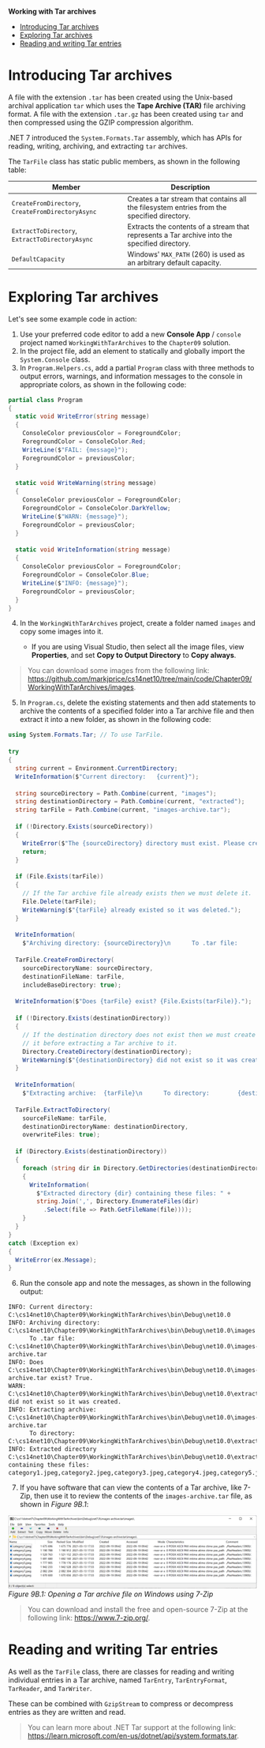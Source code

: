 **Working with Tar archives**

- [Introducing Tar archives](#introducing-tar-archives)
- [Exploring Tar archives](#exploring-tar-archives)
- [Reading and writing Tar entries](#reading-and-writing-tar-entries)


# Introducing Tar archives

A file with the extension `.tar` has been created using the Unix-based archival application `tar` which uses the **Tape Archive (TAR)** file archiving format. A file with the extension `.tar.gz` has been created using `tar` and then compressed using the GZIP compression algorithm.

.NET 7 introduced the `System.Formats.Tar` assembly, which has APIs for reading, writing, archiving, and extracting `tar` archives.

The `TarFile` class has static public members, as shown in the following table:

Member|Description
---|---
`CreateFromDirectory`, `CreateFromDirectoryAsync`|Creates a tar stream that contains all the filesystem entries from the specified directory.
`ExtractToDirectory`, `ExtractToDirectoryAsync`|Extracts the contents of a stream that represents a Tar archive into the specified directory.
`DefaultCapacity`|Windows' `MAX_PATH` (260) is used as an arbitrary default capacity.

# Exploring Tar archives

Let's see some example code in action:
1.	Use your preferred code editor to add a new **Console App** / `console` project named `WorkingWithTarArchives` to the `Chapter09` solution.
2.	In the project file, add an element to statically and globally import the `System.Console` class.
3.	In `Program.Helpers.cs`, add a partial `Program` class with three methods to output errors, warnings, and information messages to the console in appropriate colors, as shown in the following code:
```cs
partial class Program
{
  static void WriteError(string message)
  {
    ConsoleColor previousColor = ForegroundColor;
    ForegroundColor = ConsoleColor.Red;
    WriteLine($"FAIL: {message}");
    ForegroundColor = previousColor;
  }

  static void WriteWarning(string message)
  {
    ConsoleColor previousColor = ForegroundColor;
    ForegroundColor = ConsoleColor.DarkYellow;
    WriteLine($"WARN: {message}");
    ForegroundColor = previousColor;
  }

  static void WriteInformation(string message)
  {
    ConsoleColor previousColor = ForegroundColor;
    ForegroundColor = ConsoleColor.Blue;
    WriteLine($"INFO: {message}");
    ForegroundColor = previousColor;
  }
}
```

4.	In the `WorkingWithTarArchives` project, create a folder named `images` and copy some images into it.

    - If you are using Visual Studio, then select all the image files, view **Properties**, and set **Copy to Output Directory** to **Copy always**.

> You can download some images from the following link: https://github.com/markjprice/cs14net10/tree/main/code/Chapter09/WorkingWithTarArchives/images.

5.	In `Program.cs`, delete the existing statements and then add statements to archive the contents of a specified folder into a Tar archive file and then extract it into a new folder, as shown in the following code:
```cs
using System.Formats.Tar; // To use TarFile.

try
{
  string current = Environment.CurrentDirectory;
  WriteInformation($"Current directory:   {current}");

  string sourceDirectory = Path.Combine(current, "images");
  string destinationDirectory = Path.Combine(current, "extracted");
  string tarFile = Path.Combine(current, "images-archive.tar");

  if (!Directory.Exists(sourceDirectory))
  {
    WriteError($"The {sourceDirectory} directory must exist. Please create it and add some files to it.");
    return;
  }

  if (File.Exists(tarFile))
  {
    // If the Tar archive file already exists then we must delete it.
    File.Delete(tarFile);
    WriteWarning($"{tarFile} already existed so it was deleted.");
  }

  WriteInformation(
    $"Archiving directory: {sourceDirectory}\n      To .tar file:        {tarFile}");

  TarFile.CreateFromDirectory(
    sourceDirectoryName: sourceDirectory,
    destinationFileName: tarFile,
    includeBaseDirectory: true);

  WriteInformation($"Does {tarFile} exist? {File.Exists(tarFile)}.");

  if (!Directory.Exists(destinationDirectory))
  {
    // If the destination directory does not exist then we must create
    // it before extracting a Tar archive to it.
    Directory.CreateDirectory(destinationDirectory);
    WriteWarning($"{destinationDirectory} did not exist so it was created.");
  }

  WriteInformation(
    $"Extracting archive:  {tarFile}\n      To directory:        {destinationDirectory}");

  TarFile.ExtractToDirectory(
    sourceFileName: tarFile,
    destinationDirectoryName: destinationDirectory,
    overwriteFiles: true);

  if (Directory.Exists(destinationDirectory))
  {
    foreach (string dir in Directory.GetDirectories(destinationDirectory))
    {
      WriteInformation(
        $"Extracted directory {dir} containing these files: " +
        string.Join(',', Directory.EnumerateFiles(dir)
          .Select(file => Path.GetFileName(file))));
    }
  }
}
catch (Exception ex)
{
  WriteError(ex.Message);
}
```

6.	Run the console app and note the messages, as shown in the following output:
```
INFO: Current directory:   C:\cs14net10\Chapter09\WorkingWithTarArchives\bin\Debug\net10.0
INFO: Archiving directory: C:\cs14net10\Chapter09\WorkingWithTarArchives\bin\Debug\net10.0\images
      To .tar file:        C:\cs14net10\Chapter09\WorkingWithTarArchives\bin\Debug\net10.0\images-archive.tar
INFO: Does C:\cs14net10\Chapter09\WorkingWithTarArchives\bin\Debug\net10.0\images-archive.tar exist? True.
WARN: C:\cs14net10\Chapter09\WorkingWithTarArchives\bin\Debug\net10.0\extracted did not exist so it was created.
INFO: Extracting archive:  C:\cs14net10\Chapter09\WorkingWithTarArchives\bin\Debug\net10.0\images-archive.tar
      To directory:        C:\cs14net10\Chapter09\WorkingWithTarArchives\bin\Debug\net10.0\extracted
INFO: Extracted directory C:\cs14net10\Chapter09\WorkingWithTarArchives\bin\Debug\net10.0\extracted\images containing these files: category1.jpeg,category2.jpeg,category3.jpeg,category4.jpeg,category5.jpeg,category6.jpeg,category7.jpeg,category8.jpeg
```

7.	If you have software that can view the contents of a Tar archive, like 7-Zip, then use it to review the contents of the `images-archive.tar` file, as shown in *Figure 9B.1*:

![Opening a Tar archive file on Windows using 7-Zip](assets/B19586_09B_01.png)
*Figure 9B.1: Opening a Tar archive file on Windows using 7-Zip*

> You can download and install the free and open-source 7-Zip at the following link: https://www.7-zip.org/.

# Reading and writing Tar entries

As well as the `TarFile` class, there are classes for reading and writing individual entries in a Tar archive, named `TarEntry`, `TarEntryFormat`, `TarReader`, and `TarWriter`. 

These can be combined with `GzipStream` to compress or decompress entries as they are written and read.

> You can learn more about .NET Tar support at the following link: https://learn.microsoft.com/en-us/dotnet/api/system.formats.tar.
